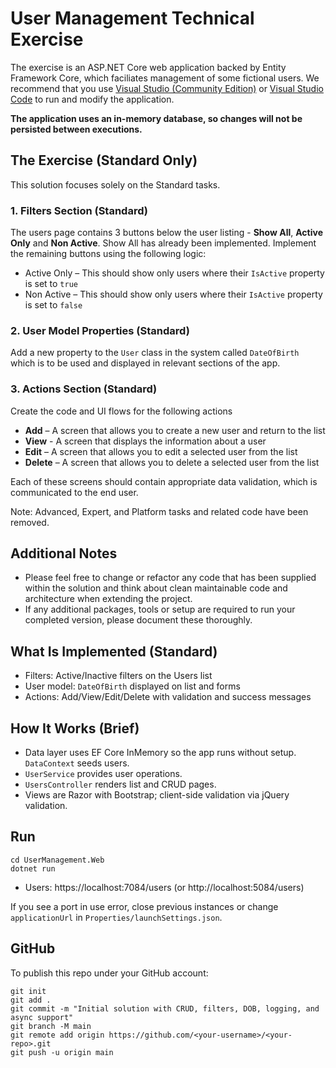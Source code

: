 # User Management Technical Exercise

The exercise is an ASP.NET Core web application backed by Entity Framework Core, which faciliates management of some fictional users.
We recommend that you use [Visual Studio (Community Edition)](https://visualstudio.microsoft.com/downloads) or [Visual Studio Code](https://code.visualstudio.com/Download) to run and modify the application.

**The application uses an in-memory database, so changes will not be persisted between executions.**

## The Exercise (Standard Only)

This solution focuses solely on the Standard tasks.

### 1. Filters Section (Standard)

The users page contains 3 buttons below the user listing - **Show All**, **Active Only** and **Non Active**. Show All has already been implemented. Implement the remaining buttons using the following logic:

-   Active Only – This should show only users where their `IsActive` property is set to `true`
-   Non Active – This should show only users where their `IsActive` property is set to `false`

### 2. User Model Properties (Standard)

Add a new property to the `User` class in the system called `DateOfBirth` which is to be used and displayed in relevant sections of the app.

### 3. Actions Section (Standard)

Create the code and UI flows for the following actions

-   **Add** – A screen that allows you to create a new user and return to the list
-   **View** - A screen that displays the information about a user
-   **Edit** – A screen that allows you to edit a selected user from the list
-   **Delete** – A screen that allows you to delete a selected user from the list

Each of these screens should contain appropriate data validation, which is communicated to the end user.

Note: Advanced, Expert, and Platform tasks and related code have been removed.

## Additional Notes

-   Please feel free to change or refactor any code that has been supplied within the solution and think about clean maintainable code and architecture when extending the project.
-   If any additional packages, tools or setup are required to run your completed version, please document these thoroughly.

## What Is Implemented (Standard)

-   Filters: Active/Inactive filters on the Users list
-   User model: `DateOfBirth` displayed on list and forms
-   Actions: Add/View/Edit/Delete with validation and success messages

## How It Works (Brief)

-   Data layer uses EF Core InMemory so the app runs without setup. `DataContext` seeds users.
-   `UserService` provides user operations.
-   `UsersController` renders list and CRUD pages.
-   Views are Razor with Bootstrap; client-side validation via jQuery validation.

## Run

```
cd UserManagement.Web
dotnet run
```

-   Users: https://localhost:7084/users (or http://localhost:5084/users)
 

If you see a port in use error, close previous instances or change `applicationUrl` in `Properties/launchSettings.json`.

## GitHub

To publish this repo under your GitHub account:

```
git init
git add .
git commit -m "Initial solution with CRUD, filters, DOB, logging, and async support"
git branch -M main
git remote add origin https://github.com/<your-username>/<your-repo>.git
git push -u origin main
```

